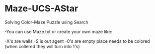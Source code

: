 # Maze-UCS-AStar
Solving Color-Maze Puzzle using Search

-You can use Maze.txt or create your own maze like:

-X's are walls
-S is out agent
-0's are empty place needs to be colored (when collered they will turn into 1's)



